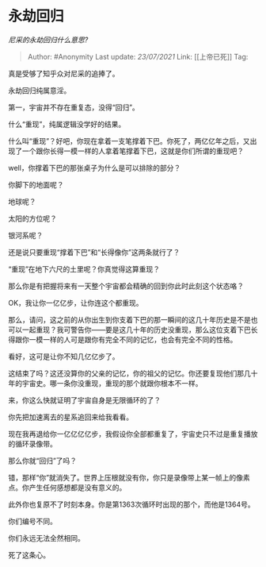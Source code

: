 # 永劫回归
*尼采的永劫回归什么意思?*

> Author: #Anonymity
> Last update: *23/07/2021*
> Link: [[上帝已死]]
> Tag:

真是受够了知乎众对尼采的追捧了。

永劫回归纯属意淫。

第一，宇宙并不存在重复态，没得“回归”。

什么“重现”，纯属逻辑没学好的结果。

什么叫“重现”？好吧，你现在拿着一支笔撑着下巴。你死了，两亿亿年之后，又出现了一个跟你长得一模一样的人拿着笔撑着下巴，这就是你们所谓的重现吧？

well，你撑着下巴的那张桌子为什么是可以排除的部分？

你脚下的地面呢？

地球呢？

太阳的方位呢？

银河系呢？

还是说只要重现“撑着下巴”和“长得像你”这两条就行了？

“重现”在地下六尺的土里呢？你真觉得这算重现？

那么你是有把握将来有一天整个宇宙都会精确的回到你此时此刻这个状态咯？

OK，我让你一亿亿步，让你连这个都重现。

那么，请问，这之前的从你出生到你支着下巴的那一瞬间的这几十年历史是不是也可以一起重现？我可警告你——要是这几十年的历史没重现，那么这位支着下巴长得跟你一模一样的人可是跟你有完全不同的记忆，也会有完全不同的性格。

看好，这可是让你不知几亿亿步了。

这结束了吗？这还没算你的父亲的记忆，你的祖父的记忆。你还要复现他们那几十年的宇宙史。哪一条你没重现，重现的那个就跟你根本不一样。

来，你这么快就证明了宇宙自身是无限循环的了？

你先把加速离去的星系追回来给我看看。

现在我再退给你一亿亿亿亿步，我假设你全部都重复了，宇宙史只不过是重复播放的循环录像带。

那么你就“回归”了吗？

错，那样“你”就消失了。世界上压根就没有你，你只是录像带上某一帧上的像素点。你产生任何感想都是没有意义的。

此外你也复原不了时刻本身。你是第1363次循环时出现的那个，而他是1364号。

你们编号不同。

你们永远无法全然相同。

死了这条心。
